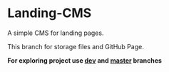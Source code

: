 # Landing-CMS
A simple CMS for landing pages.

This branch for storage files and GitHub Page.

**For exploring project use [dev](https://github.com/Elias-Black/Landing-CMS/tree/dev "Landing CMS | Dev branch") and [master](https://github.com/Elias-Black/Landing-CMS/ "Landing CMS | Master branch") branches**
